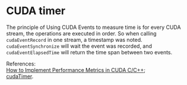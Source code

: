 # CUDA timer

The principle of Using CUDA Events to measure time is for every CUDA stream, the operations are executed in order. So when calling `cudaEventRecord` in one stream, a timestamp was noted. `cudaEventSynchronize` will wait the event was recorded, and `cudaEventElapsedTime` will return the time span between two events.  

References:  
[How to Implement Performance Metrics in CUDA C/C++](https://devblogs.nvidia.com/how-implement-performance-metrics-cuda-cc/);  
[cudaTimer](https://github.com/NanXiao/cudaTimer).